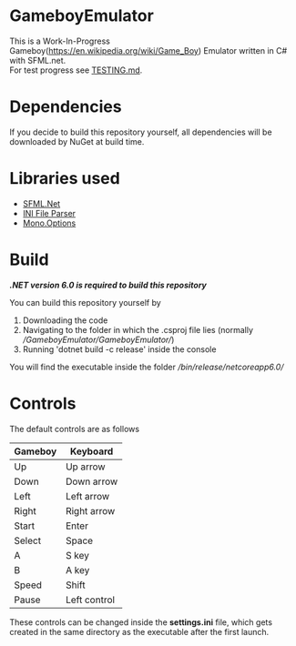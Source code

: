 # GameboyEmulator

This is a Work-In-Progress Gameboy(https://en.wikipedia.org/wiki/Game_Boy) Emulator written in C# with SFML.net.  
For test progress see [TESTING.md](TESTING.md).

# Dependencies

If you decide to build this repository yourself, all dependencies will be downloaded by NuGet at build time.

# Libraries used

- [SFML.Net](https://github.com/SFML/SFML.Net)
- [INI File Parser](https://github.com/rickyah/ini-parser)
- [Mono.Options](https://github.com/xamarin/XamarinComponents/tree/main/XPlat/Mono.Options)

# Build

***.NET version 6.0 is required to build this repository***

You can build this repository yourself by

1. Downloading the code
2. Navigating to the folder in which the .csproj file lies (normally */GameboyEmulator/GameboyEmulator/*)
3. Running 'dotnet build -c release' inside the console

You will find the executable inside the folder */bin/release/netcoreapp6.0/*

# Controls

The default controls are as follows

| Gameboy  | Keyboard     |
|----------|--------------|
| Up       | Up arrow     |
| Down     | Down arrow   |
| Left     | Left arrow   |
| Right    | Right arrow  |
| Start    | Enter        |
| Select   | Space        |
| A        | S key        |
| B        | A key        |
| Speed    | Shift        |
| Pause    | Left control |

These controls can be changed inside the **settings.ini** file, which gets created in the same directory as the
executable after the first launch.